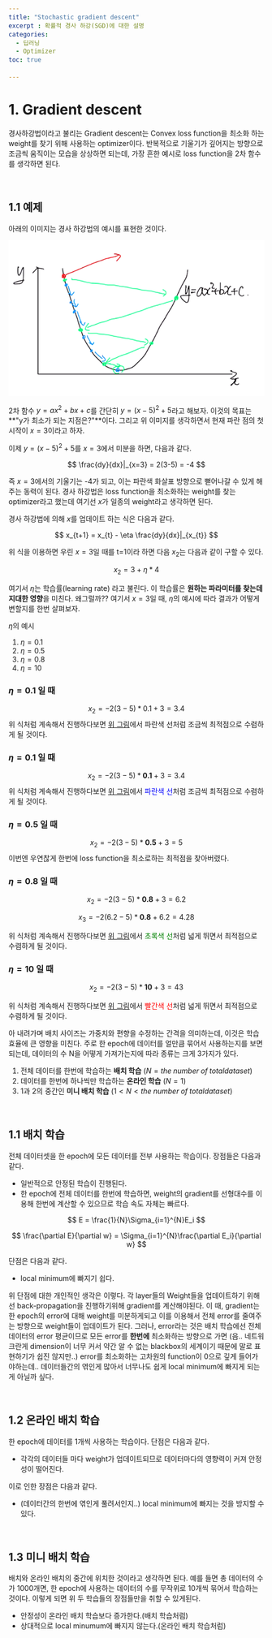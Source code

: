```yaml
---
title: "Stochastic gradient descent"
excerpt : 확률적 경사 하강(SGD)에 대한 설명
categories:
  - 딥러닝
  - Optimizer
toc: true

---
```


# 1. Gradient descent

경사하강법이라고 불리는 Gradient descent는 Convex loss function을 최소화 하는 weight를 찾기 위해 사용하는 optimizer이다. 
반복적으로 기울기가 깊어지는 방향으로 조금씩 움직이는 모습을 상상하면 되는데, 가장 흔한 예시로 loss function을 2차 함수를 생각하면 된다.

<br/>

## 1.1 예제
아래의 이미지는 경사 하강법의 예시를 표현한 것이다.

![2차함수](images/SGD/quadratic.png "2차함수")

2차 함수 $y=ax^2+bx+c$를 간단히 $y=(x-5)^2+5$라고 해보자. 이것의 목표는 **"y가 최소가 되는 지점은?"**이다.
그리고 위 이미지를 생각하면서 현재 파란 점의 첫 시작이 $x=3$이라고 하자. 

이제 $y=(x-5)^2+5$를 $x=3$에서 미분을 하면, 다음과 같다.

$$
\frac{dy}{dx}|_{x=3} = 2(3-5) = -4
$$

즉 $x=3$에서의 기울기는 -4가 되고, 이는 파란색 화살표 방향으로 뻗어나갈 수 있게 해주는 동력이 된다.
경사 하강법은 loss function을 최소화하는 weight를 찾는 optimizer라고 했는데 여기선 $x$가 일종의 weight라고 생각하면 된다.

경사 하강법에 의해 $x$를 업데이트 하는 식은 다음과 같다.

$$
x_{t+1} = x_{t} - \eta \frac{dy}{dx}|_{x_{t}}
$$

위 식을 이용하면 우린 $x=3$일 때를 t=1이라 하면 다음 $x_2$는 다음과 같이 구할 수 있다.

$$x_{2} = 3 + \eta * 4$$

여기서 $\eta$는 학습률(learning rate) 라고 불린다. 이 학습률은 **원하는 파라미터를 찾는데 지대한 영향**을 미친다.
왜그럴까?? 여기서 $x=3$일 때, $\eta$의 예시에 따라 결과가 어떻게 변할지를 한번 살펴보자. 

$\eta$의 예시
 1. $\eta=0.1$
 2. $\eta=0.5$
 3. $\eta=0.8$
 4. $\eta=10$

### $\eta=0.1$ 일 때
$$
x_{2}=-2(3-5)*0.1+3=3.4
$$
위 식처럼 계속해서 진행하다보면 [위 그림](#2차함수)에서 파란색 선처럼 조금씩 최적점으로 수렴하게 될 것이다.

### $\eta=0.1$ 일 때
$$
x_{2}=-2(3-5)*\textbf{0.1}+3=3.4
$$
위 식처럼 계속해서 진행하다보면 [위 그림](#2차함수)에서 <span style="color:blue">파란색 선</span>처럼 조금씩 최적점으로 수렴하게 될 것이다.

### $\eta=0.5$ 일 때
$$
x_{2}=-2(3-5)*\textbf{0.5}+3=5
$$
이번엔 우연찮게 한번에 loss function을 최소로하는 최적점을 찾아버렸다.

### $\eta=0.8$ 일 때
$$
x_{2}=-2(3-5)*\textbf{0.8}+3=6.2
$$

$$
x_{3}=-2(6.2-5)*\textbf{0.8}+6.2=4.28
$$

위 식처럼 계속해서 진행하다보면 [위 그림](#2차함수)에서 <span style="color:green">초록색 선</span>처럼 넓게 뛰면서 최적점으로 수렴하게 될 것이다.

### $\eta=10$ 일 때
$$
x_{2}=-2(3-5)*\textbf{10}+3=43
$$

위 식처럼 계속해서 진행하다보면 [위 그림](#2차함수)에서 <span style="color:red">빨간색 선</span>처럼 넓게 뛰면서 최적점으로 수렴하게 될 것이다.




아 내려가며 
배치 사이즈는 가중치와 편향을 수정하는 간격을 의미하는데, 이것은 학습 효율에 큰 영향을 미친다.
주로 한 epoch에 데이터를 얼만큼 묶어서 사용하는지를 보면 되는데, 데이터의 수 N을 어떻게 가져가는지에 따라 종류는 크게 3가지가 있다.
1. 전체 데이터를 한번에 학습하는 **배치 학습** $(N = the\;number\;of\;total dataset)$
2. 데이터를 한번에 하나씩만 학습하는 **온라인 학습** $(N = 1)$
3. 1과 2의 중간인 **미니 배치 학습** $(1 < N < the\;number\;of\;total dataset)$

<br/>

## 1.1 배치 학습
전체 데이터셋을 한 epoch에 모든 데이터를 전부 사용하는 학습이다. 
장점들은 다음과 같다.
* 일반적으로 안정된 학습이 진행된다.
* 한 epoch에 전체 데이터를 한번에 학습하면, weight의 gradient를 선형대수를 이용해 한번에 계산할 수 있으므로 학습 속도 자체는 빠르다.

$$ E = \frac{1}{N}\Sigma_{i=1}^{N}E_i $$

$$ \frac{\partial E}{\partial w} = \Sigma_{i=1}^{N}\frac{\partial E_i}{\partial w} $$

단점은 다음과 같다.
* local minimum에 빠지기 쉽다. 

위 단점에 대한 개인적인 생각은 이렇다. 각 layer들의 Weight들을 업데이트하기 위해선 back-propagation을 진행하기위해 
gradient를 계산해야된다. 이 때, gradient는 한 epoch의 error에 대해 weight를 미분하게되고 이를 이용해서
전체 error를 줄여주는 방향으로 weight들이 업데이트가 된다. 그러나, error라는 것은 배치 학습에선 전체 데이터의 error 평균이므로
모든 error를 **한번에** 최소화하는 방향으로 가면 (음.. 네트워크란게 dimension이 너무 커서 약간 알 수 없는 blackbox의 세계이기 때문에 
말로 표현하기가 쉽진 않지만..) error를 최소화하는 고차원의 function이 0으로 깊게 들어가야하는데.. 
데이터들간의 엮인게 많아서 너무나도 쉽게 local minimum에 빠지게 되는게 아닐까 싶다. 

<br/>

## 1.2 온라인 배치 학습
한 epoch에 데이터를 1개씩 사용하는 학습이다.
단점은 다음과 같다. 
* 각각의 데이터들 마다 weight가 업데이트되므로 데이터마다의 영향력이 커져 안정성이 떨어진다.

이로 인한 장점은 다음과 같다.
* (데이터간의 한번에 엮인게 풀려서인지..) local minimum에 빠지는 것을 방지할 수 있다.

<br/>

## 1.3 미니 배치 학습

배치와 온라인 배치의 중간에 위치한 것이라고 생각하면 된다. 예를 들면 총 데이터의 수가 1000개면, 
한 epoch에 사용하는 데이터의 수를 무작위로 10개씩 묶어서 학습하는 것이다. 이렇게 되면 위 두 학습들의 장점들만을 취할 수 있게된다.

* 안정성이 온라인 배치 학습보다 증가한다.(배치 학습처럼)
* 상대적으로 local minumum에 빠지지 않는다.(온라인 배치 학습처럼)





